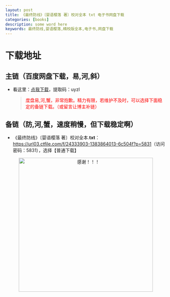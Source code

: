 ```yaml
---
layout: post
title: 《最终防线》〔婴语樱落 著〕校对全本 txt 电子书网盘下载
categories: [books]
description: some word here
keywords: 最终防线,婴语樱落,精校版全本,电子书,网盘下载
---
```


# 下载地址

## 主链（百度网盘下载，易,河,斜）

- 看这里：[点我下载](https://pan.baidu.com/s/1iMXUbSbtZQZjDcqDmnWUyw?pwd=uyzl)，提取码：uyzl

  > <p style="color:red" >度盘易,河,蟹，非常抱歉。精力有限，若维护不及时，可以选择下面稳定的备链下载。（或留言让博主补链）</p>

## 备链（防,河,蟹，速度稍慢，但下载稳定啊）

- 《最终防线》〔婴语樱落 著〕校对全本.**txt**：<https://url03.ctfile.com/f/24333903-1383864013-6c504f?p=5831>（访问密码：5831），选择【普通下载】

<div align="center"><img src="https://pic.imgdb.cn/item/6707df6bd29ded1a8ce37031.gif" alt="感谢！！！" width="420px" height="auto"/></div>
